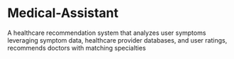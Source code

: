 # Medical-Assistant
A healthcare recommendation system that analyzes user symptoms leveraging symptom data, healthcare provider databases, and user ratings,  recommends doctors with matching specialties 
